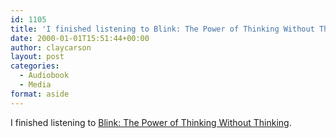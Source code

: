 ```yaml
---
id: 1105
title: 'I finished listening to Blink: The Power of Thinking Without Thinking'
date: 2000-01-01T15:51:44+00:00
author: claycarson
layout: post
categories: 
  - Audiobook
  - Media
format: aside
---
```

I finished listening to [Blink: The Power of Thinking Without Thinking](http://amazon.com/exec/obidos/ASIN/0316010669/claycarson0c-20).<!--more-->